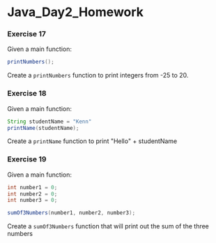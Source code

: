 # Java_Day2_Homework

### Exercise 17
Given a main function: 
```java
printNumbers();
```
Create a ```printNumbers``` function to print integers from -25 to 20.

### Exercise 18
Given a main function:
```java
String studentName = "Kenn"
printName(studentName);
```
Create a ```printName``` function to print "Hello" + studentName

### Exercise 19
Given a main function:
```java
int number1 = 0;
int number2 = 0;
int number3 = 0;

sumOf3Numbers(number1, number2, number3);
```
Create a ```sumOf3Numbers``` function that will print out the sum of the three numbers
